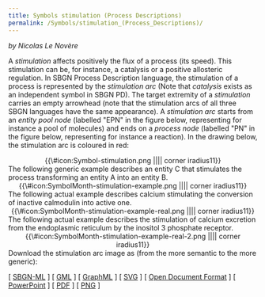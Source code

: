 ```yaml
---
title: Symbols stimulation (Process Descriptions)
permalink: /Symbols/stimulation_(Process_Descriptions)/
---
```


*by Nicolas Le Novère*

A *stimulation* affects positively the flux of a process (its speed). This stimulation can be, for instance, a catalysis or a positive allosteric regulation. In SBGN Process Description language, the stimulation of a process is represented by the *stimulation arc* (Note that *catalysis* exists as an independent symbol in SBGN PD). The target extremity of a *stimulation* carries an empty arrowhead (note that the stimulation arcs of all three SBGN languages have the same appearance). A *stimulation arc* starts from an *entity pool node* (labelled "EPN" in the figure below, representing for instance a pool of molecules) and ends on a *process node* (labelled "PN" in the figure below, representing for instance a reaction). In the drawing below, the stimulation arc is coloured in red:

<center>
{{\#icon:Symbol-stimulation.png |||| corner iradius11}}

</center>
The following generic example describes an entity C that stimulates the process transforming an entity A into an entity B.

<center>
{{\#icon:SymbolMonth-stimulation-example.png |||| corner iradius11}}

</center>
The following actual example describes calcium stimulating the conversion of inactive calmodulin into active one.

<center>
{{\#icon:SymbolMonth-stimulation-example-real.png |||| corner iradius11}}

</center>
The following actual example describes the stimulation of calcium excretion from the endoplasmic reticulum by the inositol 3 phosphate receptor.

<center>
{{\#icon:SymbolMonth-stimulation-example-real-2.png |||| corner iradius11}}

</center>
Download the stimulation arc image as (from the more semantic to the more generic):

\[ [SBGN-ML](/media:Symbol-stimulation.sbgn "wikilink") \] \[ [GML](/media:Symbol-stimulation.gml "wikilink") \] \[ [GraphML](/media:Symbol-stimulation.graphml "wikilink") \] \[ [SVG](/media:Symbol-stimulation.svg "wikilink") \] \[ [Open Document Format](/media:Symbol-stimulation.odp "wikilink") \] \[ [PowerPoint](/media:Symbol-stimulation.ppt "wikilink") \] \[ [PDF](/media:Symbol-stimulation.pdf "wikilink") \] \[ [PNG](/media:Symbol-stimulation.png "wikilink") \]